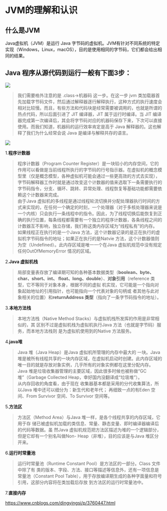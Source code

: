 # JVM的理解和认识

## 什么是JVM
Java虚拟机（JVM）是运行 Java 字节码的虚拟机。JVM有针对不同系统的特定实现（Windows，Linux，macOS），目的是使用相同的字节码，它们都会给出相同的结果。  

## Java 程序从源代码到运行一般有下面3步：
   

![](http://ww1.sinaimg.cn/large/9b13c8fdly1g0tfhposslj20lb04swej.jpg)

> 我们需要格外注意的是 .class->机器码 这一步。在这一步 jvm 类加载器首先加载字节码文件，然后通过解释器逐行解释执行，这种方式的执行速度会相对比较慢。而且，有些方法和代码块是经常需要被调用的，也就是所谓的热点代码，所以后面引进了 JIT 编译器，JIT 属于运行时编译。当 JIT 编译器完成第一次编译后，其会将字节码对应的机器码保存下来，下次可以直接使用。而我们知道，机器码的运行效率肯定是高于 Java 解释器的。这也解释了我们为什么经常会说 Java 是编译与解释共存的语言。


![](http://ww1.sinaimg.cn/large/9b13c8fdly1g0tfh6hml0j20ku0amjs1.jpg)

1.**程序计数器**  
>程序计数器（Program Counter 
Register）是一块较小的内存空间，它的作用可以看做是当前线程所执行的字节码的行号指示器。在虚拟机的概念模型里（仅是概念模型，各种虚拟机可能会通过一些更高效的方式去实现），字节码解释器工作时就是通过改变这个计数器的值来选取下一条需要执行的字节码指令，分支、循环、跳转、异常处理、线程恢复等基础功能都需要依赖这个计数器来完成。  
由于Java 虚拟机的多线程是通过线程轮流切换并分配处理器执行时间的方式来实现的，在任何一个确定的时刻，一个处理器（对于多核处理器来说是一个内核）只会执行一条线程中的指令。因此，为了线程切换后能恢复到正确的执行位置，每条线程都需要有一个独立的程序计数器，各条线程之间的计数器互不影响，独立存储，我们称这类内存区域为“线程私有”的内存。  
如果线程正在执行的是一个Java 方法，这个计数器记录的是正在执行的虚拟机字节码指令的地址；如果正在执行的是Natvie 方法，这个计数器值则为空（Undefined）。此内存区域是唯一一个在Java 虚拟机规范中没有规定任何OutOfMemoryError 情况的区域。  
  
2.**Java 虚拟机栈**
>局部变量表存放了编译期可知的各种基本数据类型（**boolean、byte、char、short、int、
float、long、double**）、**对象引用**（reference 类型，它不等同于对象本身，根据不同的虚拟
机实现，它可能是一个指向对象起始地址的引用指针，也可能指向一个代表对象的句柄或
者其他与此对象相关的位置）和**returnAddress 类型**（指向了一条字节码指令的地址）。

3.**本地方法栈**
> 本地方法栈（Native Method Stacks）与虚拟机栈所发挥的作用是非常相似的，其
区别不过是虚拟机栈为虚拟机执行Java 方法（也就是字节码）服务，而本地方法栈则
是为虚拟机使用到的Native 方法服务。  

4.**java堆**
> Java 堆（Java Heap）是Java 虚拟机所管理的内存中最大的
一块。Java 堆是被所有线程共享的一块内存区域，在虚拟机启动时创建。此内存区域的
唯一目的就是存放对象实例，几乎所有的对象实例都在这里分配内存。  
Java 堆是垃圾收集器管理的主要区域，因此很多时候也被称做“GC 堆”（Garbage
Collected Heap，幸好国内没翻译成“垃圾堆”）。  
从内存回收的角度看，由于现在
收集器基本都是采用的分代收集算法，所以Java 堆中还可以细分为：新生代和老年代；
再细致一点的有Eden 空间、From Survivor 空间、To Survivor 空间等。

5.**方法区**  
> 方法区（Method Area）与Java 堆一样，是各个线程共享的内存区域，它用于存
储已被虚拟机加载的类信息、常量、静态变量、即时编译器编译后的代码等数据。虽
然Java 虚拟机规范把方法区描述为堆的一个逻辑部分，但是它却有一个别名叫做Non-
Heap（非堆），目的应该是与Java 堆区分开来。  

6.**运行时常量池**  
> 运行时常量池（Runtime Constant Pool）是方法区的一部分。Class 文件中除了有
类的版本、字段、方法、接口等描述等信息外，还有一项信息是常量池（Constant Pool
Table），用于存放编译期生成的各种字面量和符号引用，这部分内容将在类加载后存放
到方法区的运行时常量池中。

7.**直接内存** 
> 

https://www.cnblogs.com/dingyingsi/p/3760447.html